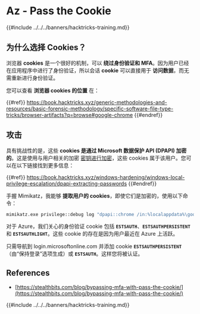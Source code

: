 # Az - Pass the Cookie

{{#include ../../../banners/hacktricks-training.md}}

## 为什么选择 Cookies？

浏览器 **cookies** 是一个很好的机制，可以 **绕过身份验证和 MFA**。因为用户已经在应用程序中进行了身份验证，所以会话 **cookie** 可以直接用于 **访问数据**，而无需重新进行身份验证。

您可以查看 **浏览器 cookies 的位置** 在：

{{#ref}}
https://book.hacktricks.xyz/generic-methodologies-and-resources/basic-forensic-methodology/specific-software-file-type-tricks/browser-artifacts?q=browse#google-chrome
{{#endref}}

## 攻击

具有挑战性的是，这些 **cookies 是通过 Microsoft 数据保护 API (**DPAPI**) 加密的**。这是使用与用户相关的加密 [密钥进行加密](https://book.hacktricks.xyz/windows-hardening/windows-local-privilege-escalation/dpapi-extracting-passwords)，这些 cookies 属于该用户。您可以在以下链接找到更多信息：

{{#ref}}
https://book.hacktricks.xyz/windows-hardening/windows-local-privilege-escalation/dpapi-extracting-passwords
{{#endref}}

手握 Mimikatz，我能够 **提取用户的 cookies**，即使它们是加密的，使用以下命令：
```bash
mimikatz.exe privilege::debug log "dpapi::chrome /in:%localappdata%\google\chrome\USERDA~1\default\cookies /unprotect" exit
```
对于 Azure，我们关心的身份验证 cookie 包括 **`ESTSAUTH`**、**`ESTSAUTHPERSISTENT`** 和 **`ESTSAUTHLIGHT`**。这些 cookie 的存在是因为用户最近在 Azure 上活跃。

只需导航到 login.microsoftonline.com 并添加 cookie **`ESTSAUTHPERSISTENT`**（由“保持登录”选项生成）或 **`ESTSAUTH`**。这样您将被认证。

## References

- [https://stealthbits.com/blog/bypassing-mfa-with-pass-the-cookie/](https://stealthbits.com/blog/bypassing-mfa-with-pass-the-cookie/)

{{#include ../../../banners/hacktricks-training.md}}
